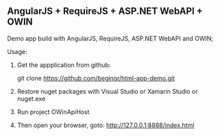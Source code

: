 ## AngularJS + RequireJS + ASP.NET WebAPI + OWIN

Demo app build with AngularJS, RequireJS, ASP.NET WebAPI and OWIN;

Usage:

1. Get the appplication from github:

    git clone https://github.com/beginor/html-app-demo.git

2. Restore nuget packages with Visual Studio or Xamarin Studio or nuget.exe

3. Run project OWinApiHost

4. Then open your browser, goto: http://127.0.0.1:8888/index.html